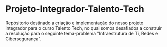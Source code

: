 # Projeto-Integrador-Talento-Tech
Repósitorio destinado a criação e implementação do nosso projeto integrador para o curso Talento Tech, no qual somos desafiados a construir a resolução para o seguinte tema-problema "Infraestrutura de Ti, Redes e Cibersegurança".
